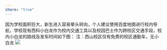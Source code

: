 ```yaml
---
share: "true"
---
```


因为学校面积巨大，新生进入容易晕头转向，个人建议使用百度地图进行校内导航，学校现有西科小白龙作为校内交通工具以及校园巴士作为跨校区交通手段，校内小白龙的路线及发车时间如下图：
注：西山校区仅有免费的校区通勤车，无小白龙
![](https://www.gyrs.xyz/media/202507/2025-07-22_151305_2577290.08351056321943173.png)